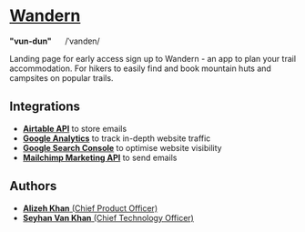 # [Wandern ](http://www.wanderntrails.com)
**"vun-dun"** &nbsp;&nbsp;&nbsp;&nbsp; /ˈvandɐn/

Landing page for early access sign up to Wandern - an app to plan your trail accommodation. For hikers to easily find and book mountain huts and campsites on popular trails.

## Integrations
* [**Airtable API**](https://airtable.com/api) to store emails
* [**Google Analytics**](https://analytics.google.com/) to track in-depth website traffic
* [**Google Search Console**](https://search.google.com/search-console/welcome) to optimise website visibility
* [**Mailchimp Marketing API**](https://mailchimp.com/developer/api/marketing/) to send emails

## Authors

* [**Alizeh Khan** (Chief Product Officer)](https://github.com/alizehkhan)
* [**Seyhan Van Khan** (Chief Technology Officer)](https://github.com/seyhanvankhan)
